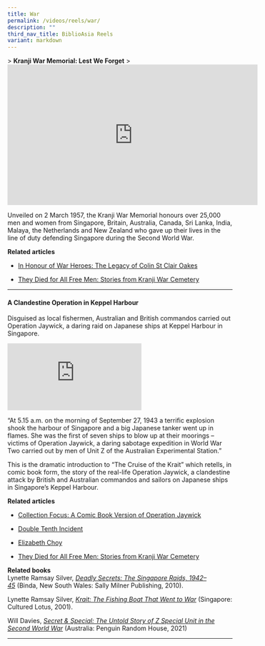 ```yaml
---
title: War
permalink: /videos/reels/war/
description: ""
third_nav_title: BiblioAsia Reels
variant: markdown
---
```

&gt; **Kranji War Memorial: Lest We Forget**
&gt; <iframe height="315" width="560" allowfullscreen="true" frameborder="0" src="https://www.youtube.com/embed/-LwBu7HDNwU?si=7yXAcupYaezIg48V"></iframe>

Unveiled on 2 March 1957, the Kranji War Memorial honours over 25,000 men and women from Singapore, Britain, Australia, Canada, Sri Lanka, India, Malaya, the Netherlands and New Zealand who gave up their lives in the line of duty defending Singapore during the Second World War.

**Related articles**

*   [In Honour of War Heroes: The Legacy of Colin St Clair Oakes](https://biblioasia.nlb.gov.sg/vol-14/issue-3/oct-dec-2018/honour-of-war-heroes/)
    
*   [They Died for All Free Men: Stories from Kranji War Cemetery](https://biblioasia.nlb.gov.sg/vol-18/issue-2/jul-sep-2022/kranji-war-cemetery/)
    

* * *

#### **A Clandestine Operation in Keppel Harbour**

Disguised as local fishermen, Australian and British commandos carried out Operation Jaywick, a daring raid on Japanese ships at Keppel Harbour in Singapore.

<iframe allowfullscreen="true" frameborder="0" src="https://www.youtube.com/embed/n8ufqND2a2w"></iframe>

“At 5.15 a.m. on the morning of September 27, 1943 a terrific explosion shook the harbour of Singapore and a big Japanese tanker went up in flames. She was the first of seven ships to blow up at their moorings – victims of Operation Jaywick, a daring sabotage expedition in World War Two carried out by men of Unit Z of the Australian Experimental Station.”

This is the dramatic introduction to “The Cruise of the Krait” which retells, in comic book form, the story of the real-life Operation Jaywick, a clandestine attack by British and Australian commandos and sailors on Japanese ships in Singapore’s Keppel Harbour.

**Related articles**

*   [Collection Focus: A Comic Book Version of Operation Jaywick](/vol-19/issue-2/jul-sep-2023/operation-jaywick-comic-book-victor/)
    
*   [Double Tenth Incident](%5Bhttps://www.nlb.gov.sg/main/article-detail?cmsuuid=9f82451d-2e94-4f73-be28-295636c6eb3b%5D)
    
*   [Elizabeth Choy](https://www.nlb.gov.sg/main/article-detail?cmsuuid=73f538cb-c39c-409d-b05e-f7c78480c606)
    
*   [They Died for All Free Men: Stories from Kranji War Cemetery](https://biblioasia.nlb.gov.sg/vol-18/issue-2/jul-sep-2022/kranji-war-cemetery/)
    

**Related books**  
Lynette Ramsay Silver,&nbsp;_[Deadly Secrets: The Singapore Raids, 1942–45](https://eservice.nlb.gov.sg/item_holding_s.aspx?bid=13726463)_&nbsp;(Binda, New South Wales: Sally Milner Publishing, 2010).

Lynette Ramsay Silver,&nbsp;_[Krait: The Fishing Boat That Went to War](https://eservice.nlb.gov.sg/item_holding_s.aspx?bid=10287275)_ (Singapore: Cultured Lotus, 2001).

Will Davies, _[Secret &amp; Special: The Untold Story of Z Special Unit in the Second World War](https://nlb.overdrive.com/media/2A573FAB-E468-4517-B72A-621A33A18B62)_ (Australia: Penguin Random House, 2021)

* * *